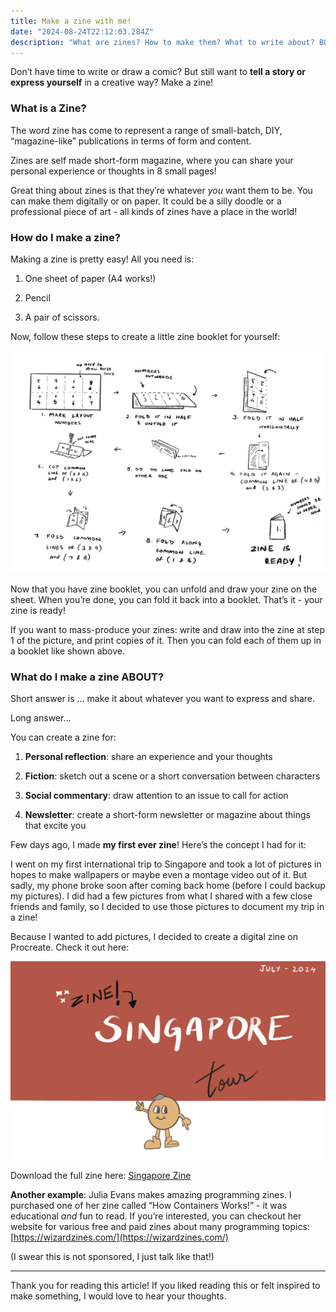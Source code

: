 ```yaml
---
title: Make a zine with me! 
date: "2024-08-24T22:12:03.284Z"
description: "What are zines? How to make them? What to write about? BONUS: checkout the first zine I ever made about Singapore!"
---
```



Don’t have time to write or draw a comic? But still want to **tell a story or express yourself** in a creative way? Make a zine! 

### What is a Zine? 
The word zine has come to represent a range of small-batch, DIY, “magazine-like” publications in terms of form and content.   

Zines are self made short-form magazine, where you can share your personal experience or thoughts in 8 small pages! 

Great thing about zines is that they’re whatever _you_ want them to be. You can make them digitally or on paper. It could be a silly doodle or a professional piece of art - all kinds of zines have a place in the world!  

### How do I make a zine?  
Making a zine is pretty easy! All you need is: 

1. One sheet of paper (A4 works!) 

 
2. Pencil  

 
3. A pair of scissors.  

 
Now, follow these steps to create a little zine booklet for yourself: 

![](images/6fb12b6d-633e-4469-8115-d9613db78cdc.peg) 

Now that you have zine booklet, you can unfold and draw your zine on the sheet. When you’re done, you can fold it back into a booklet. That’s it - your zine is ready! 

If you want to mass-produce your zines: write and draw into the zine at step 1 of the picture, and print copies of it. Then you can fold each of them up in a booklet like shown above.  

### What do I make a zine ABOUT? 
Short answer is … make it about whatever you want to express and share.  

Long answer… 

You can create a zine for: 

1. **Personal reflection**: share an experience and your thoughts 

 
2. **Fiction**: sketch out a scene or a short conversation between characters  

 
3. **Social commentary**: draw attention to an issue to call for action 

 
4. **Newsletter**: create a short-form newsletter or magazine about things that excite you 

 
Few days ago, I made **my first ever zine**! Here’s the concept I had for it: 

I went on my first international trip to Singapore and took a lot of pictures in hopes to make wallpapers or maybe even a montage video out of it. But sadly, my phone broke soon after coming back home (before I could backup my pictures). I did had a few pictures from what I shared with a few close friends and family, so I decided to use those pictures to document my trip in a zine!  

Because I wanted to add pictures, I decided to create a digital zine on Procreate. Check it out here: 

![](./images/sng-zine-cover.png)

Download the full zine here: [Singapore Zine](./SNG-ZINE.pdf) 

**Another example**: Julia Evans makes amazing programming zines. I purchased one of her zine called “How Containers Works!” - it was educational _and_ fun to read. If you’re interested, you can checkout her website for various free and paid zines about many programming topics: [https://wizardzines.com/](https://wizardzines.com/) 

(I swear this is not sponsored, I just talk like that!) 


--- 
Thank you for reading this article! If you liked reading this or felt inspired to make something, I would love to hear your thoughts.


